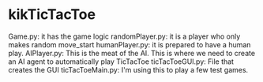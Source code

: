 # kikTicTacToe
Game.py:  it has the game logic
randomPlayer.py:  it is a player who only makes random move_start
humanPlayer.py:  it is prepared to have a human play.
AIPlayer.py: This is the meat of the AI.  This is where we need to create an AI
              agent to automatically play TicTacToe
ticTacToeGUI.py:  File that creates the GUI
ticTacToeMain.py:  I'm using this to play a few test games.
